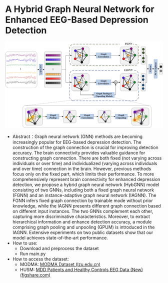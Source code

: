 # A Hybrid Graph Neural Network for Enhanced EEG-Based Depression Detection 

![Framework](Framework.jpg)

- Abstract：Graph neural network (GNN) methods are becoming increasingly popular for EEG-based depression detection. The construction of the graph connection is crucial for improving detection accuracy. The brain connectivity provides valuable guidance for constructing graph connection. There are both fixed (not varying across individuals or over time) and individualized (varying across individuals and over time) connection in the brain. However, previous methods focus only on the fixed part, which limits their performance. To more comprehensively represent brain connectivity for enhanced depression detection, we propose a hybrid graph neural network (HybGNN) model consisting of two GNNs, including both a fixed graph neural network (FGNN) and an instance-adaptive graph neural network (IAGNN). The FGNN infers fixed graph connection by trainable mode without prior knowledge, while the IAGNN presents different graph connection based on different input instances. The two GNNs complement each other, capturing more discriminative characteristics. Moreover, to extract hierarchical information and enhance detection accuracy, a module comprising graph pooling and unpooling (GPUM) is introduced in the IAGNN. Extensive experiments on two public datasets show that our model achieves state-of-the-art performance.
- How to use:
  	- Download and preprocess the dataset
  	- Run main.py
- How to access the dataset:
	- MODMA: [MODMA Dataset (lzu.edu.cn)](https://modma.lzu.edu.cn/data/index/)
	- HUSM: [MDD Patients and Healthy Controls EEG Data (New) (figshare.com)](https://figshare.com/articles/dataset/EEG_Data_New/4244171)
